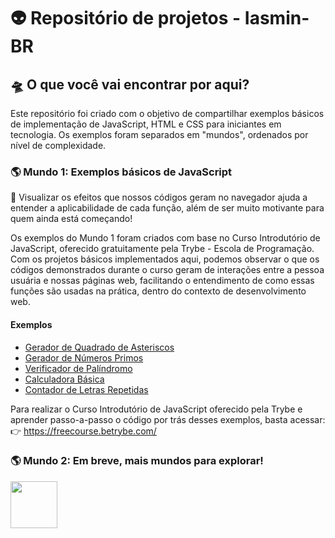 # 👽 Repositório de projetos - Iasmin-BR

## 🛸 O que você vai encontrar por aqui?

Este repositório foi criado com o objetivo de compartilhar exemplos básicos de implementação de JavaScript, HTML e CSS para iniciantes em tecnologia. Os exemplos foram separados em "mundos", ordenados por nível de complexidade.

### 🌎 Mundo 1: Exemplos básicos de JavaScript

👀 Visualizar os efeitos que nossos códigos geram no navegador ajuda a entender a aplicabilidade de cada função, além de ser muito motivante para quem ainda está começando! 

Os exemplos do Mundo 1 foram criados com base no Curso Introdutório de JavaScript, oferecido gratuitamente pela Trybe - Escola de Programação. Com os projetos básicos implementados aqui, podemos observar o que os códigos demonstrados durante o curso geram de interações entre a pessoa usuária e nossas páginas web, facilitando o entendimento de como essas funções são usadas na prática, dentro do contexto de desenvolvimento web.

#### Exemplos
* [Gerador de Quadrado de Asteriscos](https://iasmin-br.github.io/Ex.%2036%20-%20Impress%C3%A3o%20de%20asteriscos/index.html)
* [Gerador de Números Primos](https://iasmin-br.github.io/Ex.%2038%20-%20Verificador%20de%20pal%C3%ADndromo/index.html)
* [Verificador de Palíndromo](https://iasmin-br.github.io/Ex.%2038%20-%20Verificador%20de%20pal%C3%ADndromo/index.html)
* [Calculadora Básica](https://iasmin-br.github.io/Calculadora/index.htmlf)
* [Contador de Letras Repetidas](https://iasmin-br.github.io/Contador%20de%20letras%20repetidas/index.html)

Para realizar o Curso Introdutório de JavaScript oferecido pela Trybe e aprender passo-a-passo o código por trás desses exemplos, basta acessar:
👉 https://freecourse.betrybe.com/

### 🌎 Mundo 2: Em breve, mais mundos para explorar!

<img src="https://myoctocat.com/assets/images/base-octocat.svg" align="left" width="75">

